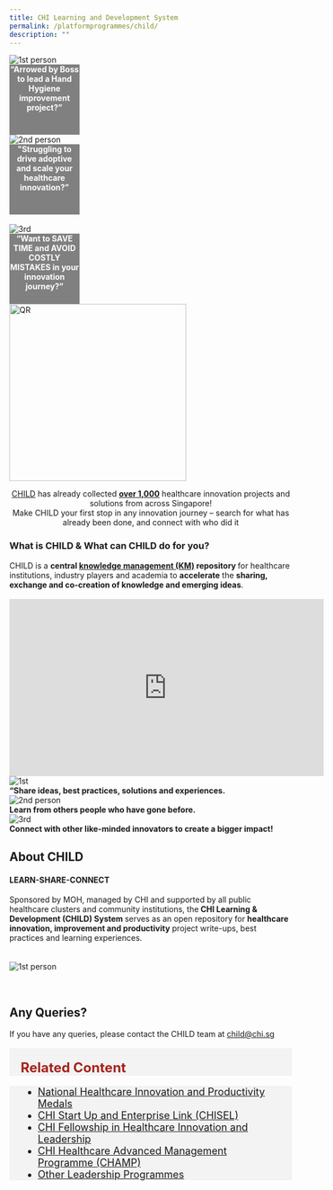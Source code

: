 ```yaml
---
title: CHI Learning and Development System
permalink: /platformprogrammes/child/
description: ""
---
```

<div class="row">
<div class="col"> 
<img src="/images/CHILD%20pictures/picture1.gif" alt="1st person"><br>
		<div style="background-color:grey;color:white;text-align:center;height:125px;width:125px" class="header"><b>“Arrowed by Boss to lead a Hand Hygiene improvement project?” 
 </b></div>


</div>
	<div class="col"> 
<img src="/images/CHILD%20pictures/picture2.gif" alt="2nd person"><br>
	<div style="background-color:grey;color:white;text-align:center;height:125px;width:125px" class="header"><b>"Struggling to drive adoptive and scale your healthcare innovation?”
 </b></div>
	
<br>

</div>
	<div class="col"> 
<img src="/images/CHILD%20pictures/picture3.gif" alt="3rd"><br>
	<div style="background-color:grey;color:white;text-align:center;height:125px;width:125px" class="header"><b>“Want to SAVE TIME and AVOID COSTLY MISTAKES in your innovation journey?”
</b></div>
</div></div><div>
	
<div>
	<div class="row">
<div class="col"> 
<img src="/images/CHILD%20pictures/picture4.png" style="width:315px; height:315px;" alt="QR">
		<div class="header"><b>
 </b></div>


</div>
	<div class="col"> 
		<div class="header"><p style="text-align:center"><a href="www.child.chi.sg">CHILD</a> has already collected <u><b>over 1,000</b></u> healthcare innovation projects and solutions from across Singapore!
<br>
Make CHILD your first stop in any innovation journey – search for what has already been done, and connect with who did it</p>

 </div>
		</div></div><div></div></div>
		
<h3>What is CHILD &amp; What can CHILD do for you?</h3>
CHILD is a <b>central <u>knowledge management (KM)</u> repository </b>for 
 healthcare institutions, industry players and academia to <b>accelerate</b> the <b>sharing, exchange and co-creation of knowledge and emerging ideas</b>. <br><br>
 

<div style="text-align: center;">
<iframe allowfullscreen="" allow="accelerometer; autoplay; clipboard-write; encrypted-media; gyroscope; picture-in-picture; web-share" frameborder="0" title="YouTube video player" src="https://www.youtube.com/embed/-_j56iZxDIg" height="315" width="560"></iframe><br>    </div>
 
<div class="row">
<div class="col"> 
<img src="/images/CHILD%20pictures/sharee.svg" alt="1st">
		<div class="header"><b>“Share ideas, best practices, solutions and experiences.
 </b></div>


</div>
	<div class="col"> 
<img src="/images/CHILD%20pictures/learnn.svg" alt="2nd person">
	<div class="header"><b>Learn from others people who have gone before.
 </b></div>
	

</div>
	<div class="col"> 
<img src="/images/CHILD%20pictures/connect.svg" alt="3rd">
	<div class="header"><b>Connect with other like-minded innovators to create a bigger impact!
</b></div>
</div></div><div>
<div>
	<h2>About CHILD</h2>
	<h4> LEARN-SHARE-CONNECT</h4>
	<div>
<div class="row">
<div class="col"> 
		<div class="header">
Sponsored by MOH, managed by CHI and supported by all public healthcare clusters and community institutions, the<b> CHI Learning &amp; Development (CHILD) System </b> serves as an open repository for <b>healthcare innovation, improvement and productivity</b> project write-ups, best practices and learning experiences.
			
 </div><br>


</div>
	<div class="col"> 
<br>
		<img style="text-align: justify;" src="/images/CHILD%20pictures/picture8.png" alt="1st person"><br>
		<div class="header"><b>

 </b></div><br>
	</div></div><div>
	
<div>
	<h2>Any Queries?</h2>
	If you have any queries, please contact the CHILD team at <a href="mailto:child@chi.sg">child@chi.sg</a> <br><br>
		
</div></div></div></div></div>

	
<div class="row" style="font-size:24px; font-weight: 700; color: #a6221c; background-color: #f3f3f3; padding: 20px 0px 0px 20px;"> Related Content</div>

<div class="row" style="font-size:18px ;background-color: #f3f3f3; padding: 0px 25px 0px 20px;">
	<ul>
		<li><a href="/platformprogrammes/nhipm/">National Healthcare Innovation and Productivity Medals</a></li>
		<li><a href="/platformprogrammes/chisel/">CHI Start Up and Enterprise Link (CHISEL)</a></li>
			<li><a href="/platformprogrammes/chi-fellowship/">CHI Fellowship in Healthcare Innovation and Leadership</a></li>
	<li><a href="/platformprogrammes/chi-champ/">CHI Healthcare Advanced Management Programme (CHAMP)</a></li>
	<li><a href="/platformprogrammes/otherprogrammes/">Other Leadership Programmes</a></li>
	</ul>
</div></div>